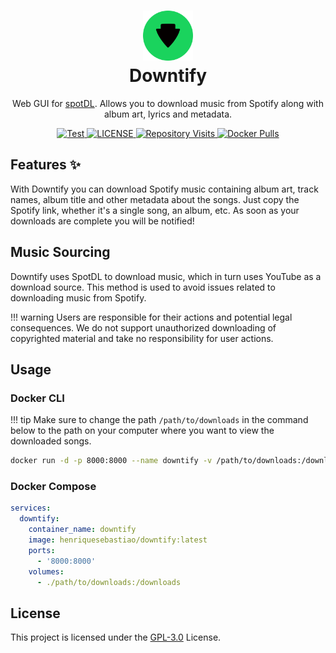 <h1 align="center">
  <a href="https://github.com/henriquesebastiao/downtify" target="_blank" rel="noopener noreferrer">
    <picture>
      <img width="80" src="images/icon-without-backgroud.svg">
    </picture>
  </a>
  <br>
  Downtify
</h1>

<p align="center">Web GUI for <a href="https://github.com/spotDL/spotify-downloader">spotDL</a>. Allows you to download music from Spotify along with album art, lyrics and metadata.</p>

<p align="center">
    <a href="https://coverage-badge.samuelcolvin.workers.dev/redirect/henriquesebastiao/downtify">
        <img src="https://github.com/henriquesebastiao/downtify/actions/workflows/test.yml/badge.svg" alt="Test"/>
    </a>
    <a href="https://raw.githubusercontent.com/henriquesebastiao/downtify/refs/heads/main/LICENSE">
        <img alt="LICENSE" src="https://img.shields.io/github/license/henriquesebastiao/downtify?color=blue"/>
    </a>
    <a href="https://github.com/henriquesebastiao/downtify">
        <img alt="Repository Visits" src="https://api.visitorbadge.io/api/visitors?path=henriquesebastiao%2Fdowntify&label=repository%20visits&countColor=%231182c3&style=flat"/>
    </a>
    <a href="https://hub.docker.com/r/henriquesebastiao/downtify">
        <img alt="Docker Pulls" src="https://img.shields.io/docker/pulls/henriquesebastiao/downtify?color=blue"/>
    </a>
</p>

## Features ✨

With Downtify you can download Spotify music containing album art, track names, album title and other metadata about the songs. Just copy the Spotify link, whether it's a single song, an album, etc. As soon as your downloads are complete you will be notified!

## Music Sourcing

Downtify uses SpotDL to download music, which in turn uses YouTube as a download source. This method is used to avoid issues related to downloading music from Spotify.

!!! warning
    Users are responsible for their actions and potential legal consequences. We do not support unauthorized downloading of copyrighted material and take no responsibility for user actions.

## Usage

### Docker CLI

!!! tip
    Make sure to change the path `/path/to/downloads` in the command below to the path on your computer where you want to view the downloaded songs.

```bash
docker run -d -p 8000:8000 --name downtify -v /path/to/downloads:/downloads henriquesebastiao/downtify
```

### Docker Compose

```yaml
services:
  downtify:
    container_name: downtify
    image: henriquesebastiao/downtify:latest
    ports:
      - '8000:8000'
    volumes:
      - ./path/to/downloads:/downloads
```

## License

This project is licensed under the [GPL-3.0](https://raw.githubusercontent.com/henriquesebastiao/downtify/refs/heads/main/LICENSE) License.
